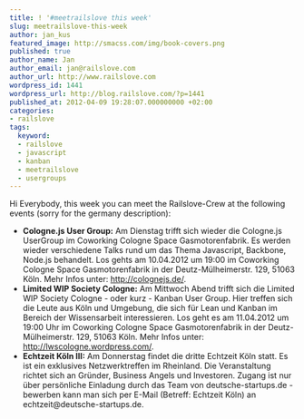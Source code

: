 ```yaml
---
title: ! '#meetrailslove this week'
slug: meetrailslove-this-week
author: jan_kus
featured_image: http://smacss.com/img/book-covers.png
published: true
author_name: Jan
author_email: jan@railslove.com
author_url: http://www.railslove.com
wordpress_id: 1441
wordpress_url: http://blog.railslove.com/?p=1441
published_at: 2012-04-09 19:28:07.000000000 +02:00
categories:
- railslove
tags:
  keyword:
  - railslove
  - javascript
  - kanban
  - meetrailslove
  - usergroups
---
```

Hi Everybody,
this week you can meet the Railslove-Crew at the following events (sorry for the germany description):

<ul>
<li><strong>Cologne.js User Group:</strong> Am Dienstag trifft sich wieder die Cologne.js UserGroup im Coworking Cologne Space Gasmotorenfabrik. Es werden wieder verschiedene Talks rund um das Thema Javascript, Backbone, Node.js behandelt. Los gehts am 10.04.2012 um 19:00 im Coworking Cologne Space Gasmotorenfabrik in der Deutz-Mülheimerstr. 129, 51063 Köln. Mehr Infos unter: <a href="http://colognejs.de/">http://colognejs.de/</a>.</li>
<li><strong>Limited WIP Society Cologne:</strong> Am Mittwoch Abend trifft sich die Limited WIP Society Cologne - oder kurz - Kanban User Group. Hier treffen sich die Leute aus Köln und Umgebung, die sich für Lean und Kanban im Bereich der Wissensarbeit interessieren. Los geht es am 11.04.2012 um 19:00 Uhr  im Coworking Cologne Space Gasmotorenfabrik in der Deutz-Mülheimerstr. 129, 51063 Köln. Mehr Infos unter: <a href="http://lwscologne.wordpress.com/">http://lwscologne.wordpress.com/</a>.</li>		
<li><strong>Echtzeit Köln III:</strong> Am Donnerstag findet die dritte Echtzeit Köln statt. Es ist ein exklusives Netzwerktreffen im Rheinland. Die Veranstaltung richtet sich an Gründer, Business Angels und Investoren. Zugang ist nur über persönliche Einladung durch das Team von deutsche-startups.de - bewerben kann man sich per E-Mail (Betreff: Echtzeit Köln) an echtzeit@deutsche-startups.de.</li>		
